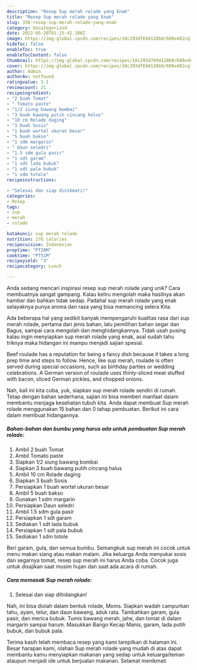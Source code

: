 ```yaml
---
description: "Resep Sup merah rolade yang Enak"
title: "Resep Sup merah rolade yang Enak"
slug: 358-resep-sup-merah-rolade-yang-enak
category: Uncategorized
date: 2022-05-20T01:15:42.106Z
image: https://img-global.cpcdn.com/recipes/10c293d7694128b0/680x482cq70/sup-merah-rolade-foto-resep-utama.jpg
hideToc: false
enableToc: true
enableTocContent: false
thumbnail: https://img-global.cpcdn.com/recipes/10c293d7694128b0/680x482cq70/sup-merah-rolade-foto-resep-utama.jpg
cover: https://img-global.cpcdn.com/recipes/10c293d7694128b0/680x482cq70/sup-merah-rolade-foto-resep-utama.jpg
author: Admin
authorAv: notfound
ratingvalue: 3.1
reviewcount: 21
recipeingredient:
- "2 buah Tomat"
- " Tomato paste"
- "1/2 siung bawang bombai"
- "3 buah bawang putih cincang halus"
- "10 cm Rolade daging"
- "3 buah Sosis"
- "1 buah wortel ukuran besar"
- "5 buah bakso"
- "1 sdm margarin"
- " Daun seledri"
- "1.5 sdm gula pasir"
- "1 sdt garam"
- "1 sdt lada bubuk"
- "1 sdt pala bubuk"
- "1 sdm totole"
recipeinstructions:

- "Selesai dan siap dinikmati!"
categories:
- Resep
tags:
- sup
- merah
- rolade

katakunci: sup merah rolade 
nutrition: 276 calories
recipecuisine: Indonesian
preptime: "PT28M"
cooktime: "PT51M"
recipeyield: "3"
recipecategory: Lunch

---
```





Anda sedang mencari inspirasi resep sup merah rolade yang unik? Cara membuatnya sangat gampang. Kalau keliru mengolah maka hasilnya akan hambar dan bahkan tidak sedap. Padahal sup merah rolade yang enak selayaknya punya aroma dan rasa yang bisa memancing selera Kita.





Ada beberapa hal yang sedikit banyak mempengaruhi kualitas rasa dari sup merah rolade, pertama dari jenis bahan, lalu pemilihan bahan segar dan Bagus, sampai cara mengolah dan menghidangkannya. Tidak usah pusing kalau ingin menyiapkan sup merah rolade yang enak,      asal sudah tahu triknya maka hidangan ini mampu menjadi sajian spesial.














Beef roulade has a reputation for being a fancy dish because it takes a long prep time and steps to follow. Hence, like sup merah, roulade is often served during special occasions, such as birthday parties or wedding celebrations. A German version of roulade uses thinly-sliced meat stuffed with bacon, sliced German pickles, and chopped onions.






Nah, kali ini kita coba, yuk, siapkan sup merah rolade sendiri di rumah. Tetap dengan bahan sederhana, sajian ini bisa memberi manfaat dalam membantu menjaga kesehatan tubuh kita. Anda dapat membuat Sup merah rolade menggunakan 15 bahan dan 0 tahap pembuatan. Berikut ini cara dalam membuat hidangannya.

<!--inarticleads1-->

##### Bahan-bahan dan bumbu yang harus ada untuk pembuatan Sup merah rolade:

1. Ambil 2 buah Tomat
1. Ambil  Tomato paste
1. Siapkan 1/2 siung bawang bombai
1. Siapkan 3 buah bawang putih cincang halus
1. Ambil 10 cm Rolade daging
1. Siapkan 3 buah Sosis
1. Persiapkan 1 buah wortel ukuran besar
1. Ambil 5 buah bakso
1. Gunakan 1 sdm margarin
1. Persiapkan  Daun seledri
1. Ambil 1.5 sdm gula pasir
1. Persiapkan 1 sdt garam
1. Sediakan 1 sdt lada bubuk
1. Persiapkan 1 sdt pala bubuk
1. Sediakan 1 sdm totole


Beri garam, gula, dan semua bumbu. Semangkuk sup merah ini cocok untuk menu makan siang atau makan malam. Jika keluarga Anda menyukai sosis dan segarnya tomat, resep sup merah ini harus Anda coba. Cocok juga untuk disajikan saat musim hujan dan saat ada acara di rumah. 

<!--inarticleads2-->

##### Cara memasak Sup merah rolade:


1. Selesai dan siap dihidangkan!

Nah, ini bisa diolah dalam bentuk rolade, Moms. Siapkan wadah campurkan tahu, ayam, telur, dan daun bawang, aduk rata. Tambahkan garam, gula pasir, dan merica bubuk. Tumis bawang merah, jahe, dan tomat di dalam margarin sampai harum. Masukkan Bango Kecap Manis, garam, lada putih bubuk, dan bubuk pala. 

Terima kasih telah membaca resep yang kami tampilkan di halaman ini. Besar harapan kami, olahan Sup merah rolade yang mudah di atas dapat membantu kamu menyiapkan makanan yang sedap untuk keluarga/teman ataupun menjadi ide untuk berjualan makanan. Selamat menikmati
